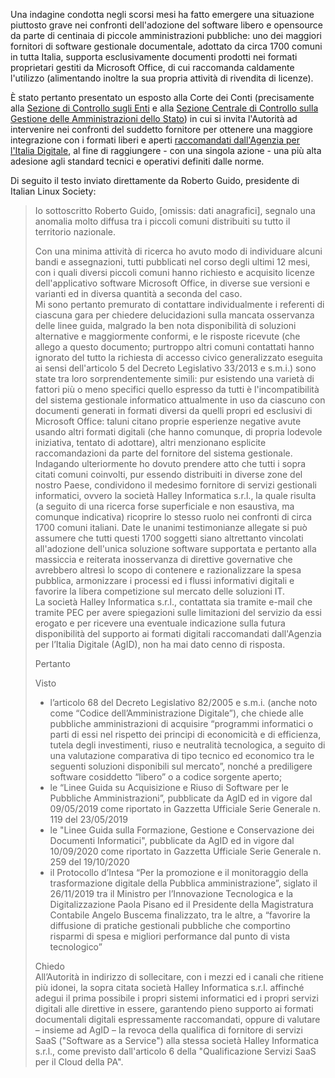 <!--
.. title: Formati Digitale: Esposto alla Corte dei Conti
.. slug: formati-digitali-esposto-corte-conti
.. date: 2020-12-20 00:00:00
.. tags: 
.. category: 
.. link: 
.. description: 
.. type: text
.. image_copy: <a rel="nofollow" href="https://commons.wikimedia.org/wiki/File:Corte_dei_Conti_-_Sede.jpg">Carlo Dani</a>, <a rel="nofollow" href="https://creativecommons.org/licenses/by-sa/4.0">CC BY-SA 4.0</a>, via Wikimedia Commons
.. previewimage: /images/posts/corte_dei_conti.jpg
-->


Una indagine condotta negli scorsi mesi ha fatto emergere una situazione piuttosto grave nei confronti dell'adozione del software libero e opensource da parte di centinaia di piccole amministrazioni pubbliche: uno dei maggiori fornitori di software gestionale documentale, adottato da circa 1700 comuni in tutta Italia, supporta esclusivamente documenti prodotti nei formati proprietari gestiti da Microsoft Office, di cui raccomanda caldamente l'utilizzo (alimentando inoltre la sua propria attività di rivendita di licenze).

<!-- TEASER_END -->

È stato pertanto presentato un esposto alla Corte dei Conti (precisamente alla <a rel="nofollow" href="https://www.corteconti.it/Home/Organizzazione/UfficiCentraliRegionali/UffSezContrEnti">Sezione di Controllo sugli Enti</a> e alla <a rel="nofollow" href="https://www.corteconti.it/Home/Organizzazione/UfficiCentraliRegionali/UffSezCentrContrAmm">Sezione Centrale di Controllo sulla Gestione delle Amministrazioni dello Stato</a>) in cui si invita l'Autorità ad intervenire nei confronti del suddetto fornitore per ottenere una maggiore integrazione con i formati liberi e aperti <a rel="nofollow" href="https://trasparenza.agid.gov.it/archivio19_regolamenti_0_5385.html">raccomandati dall'Agenzia per l'Italia Digitale</a>, al fine di raggiungere - con una singola azione - una più alta adesione agli standard tecnici e operativi definiti dalle norme.

Di seguito il testo inviato direttamente da Roberto Guido, presidente di Italian Linux Society:

<blockquote class="blockquote">

<p>
Io sottoscritto Roberto Guido, [omissis: dati anagrafici], segnalo una anomalia molto diffusa tra i piccoli comuni distribuiti su tutto il territorio nazionale.
</p>

<p>
Con una minima attività di ricerca ho avuto modo di individuare alcuni bandi e assegnazioni, tutti pubblicati nel corso degli ultimi 12 mesi, con i quali diversi piccoli comuni hanno richiesto e acquisito licenze dell'applicativo software Microsoft Office, in diverse sue versioni e varianti ed in diversa quantità a seconda del caso.<br>
Mi sono pertanto premurato di contattare individualmente i referenti di ciascuna gara per chiedere delucidazioni sulla mancata osservanza delle linee guida, malgrado la ben nota disponibilità di soluzioni alternative e maggiormente conformi, e le risposte ricevute (che allego a questo documento; purtroppo altri comuni contattati hanno ignorato del tutto la richiesta di accesso civico generalizzato eseguita ai sensi dell'articolo 5 del Decreto Legislativo 33/2013 e s.m.i.) sono state tra loro sorprendentemente simili: pur esistendo una varietà di fattori più o meno specifici quello espresso da tutti è l'incompatibilità del sistema gestionale informatico attualmente in uso da ciascuno con documenti generati in formati diversi da quelli propri ed esclusivi di Microsoft Office: taluni citano proprie esperienze negative avute usando altri formati digitali (che hanno comunque, di propria lodevole iniziativa, tentato di adottare), altri menzionano esplicite raccomandazioni da parte del fornitore del sistema gestionale.<br>
Indagando ulteriormente ho dovuto prendere atto che tutti i sopra citati comuni coinvolti, pur essendo distribuiti in diverse zone del nostro Paese, condividono il medesimo fornitore di servizi gestionali informatici, ovvero la società Halley Informatica s.r.l., la quale risulta (a seguito di una ricerca forse superficiale e non esaustiva, ma comunque indicativa) ricoprire lo stesso ruolo nei confronti di circa 1700 comuni italiani. Date le unanimi testimonianze allegate si può assumere che tutti questi 1700 soggetti siano altrettanto vincolati all'adozione dell'unica soluzione software supportata e pertanto alla massiccia e reiterata inosservanza di direttive governative che avrebbero altresì lo scopo di contenere e razionalizzare la spesa pubblica, armonizzare i processi ed i flussi informativi digitali e favorire la libera competizione sul mercato delle soluzioni IT.<br>
La società Halley Informatica s.r.l., contattata sia tramite e-mail che tramite PEC per avere spiegazioni sulle limitazioni del servizio da essi erogato e per ricevere una eventuale indicazione sulla futura disponibilità del supporto ai formati digitali raccomandati dall'Agenzia per l’Italia Digitale (AgID), non ha mai dato cenno di risposta.
</p>

<p>Pertanto</p>

<p>Visto</p>

<ul>
    <li>l’articolo 68 del Decreto Legislativo 82/2005 e s.m.i. (anche noto come “Codice dell’Amministrazione Digitale”), che chiede alle pubbliche amministrazioni di acquisire “programmi informatici o parti di essi nel rispetto dei principi di economicità e di efficienza, tutela degli investimenti, riuso e neutralità tecnologica, a seguito di una valutazione comparativa di tipo tecnico ed economico tra le seguenti soluzioni disponibili sul mercato”, nonché a prediligere software cosiddetto “libero” o a codice sorgente aperto;</li>
    <li>le “Linee Guida su Acquisizione e Riuso di Software per le Pubbliche Amministrazioni”, pubblicate da AgID ed in vigore dal 09/05/2019 come riportato in Gazzetta Ufficiale Serie Generale n. 119 del 23/05/2019</li>
    <li>le "Linee Guida sulla Formazione, Gestione e Conservazione dei Documenti Informatici", pubblicate da AgID ed in vigore dal 10/09/2020 come riportato in Gazzetta Ufficiale Serie Generale n. 259 del 19/10/2020</li>
    <li>il Protocollo d’Intesa “Per la promozione e il monitoraggio della trasformazione digitale della Pubblica amministrazione”, siglato il 26/11/2019 tra il Ministro per l’Innovazione Tecnologica e la Digitalizzazione Paola Pisano ed il Presidente della Magistratura Contabile Angelo Buscema finalizzato, tra le altre, a “favorire la diffusione di pratiche gestionali pubbliche che comportino risparmi di spesa e migliori performance dal punto di vista tecnologico”</li>
</ul>

<p>
Chiedo
<br>
All’Autorità in indirizzo di sollecitare, con i mezzi ed i canali che ritiene più idonei, la sopra citata società Halley Informatica s.r.l. affinché adegui il prima possibile i propri sistemi informatici ed i propri servizi digitali alle direttive in essere, garantendo pieno supporto ai formati documentali digitali espressamente raccomandati, oppure di valutare – insieme ad AgID – la revoca della qualifica di fornitore di servizi SaaS ("Software as a Service") alla stessa società Halley Informatica s.r.l., come previsto dall'articolo 6 della "Qualificazione Servizi SaaS per il Cloud della PA".
</p>

</blockquote>